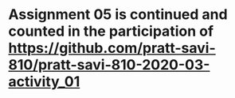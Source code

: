 # Assignment 05 is continued and counted in the participation of https://github.com/pratt-savi-810/pratt-savi-810-2020-03-activity_01
